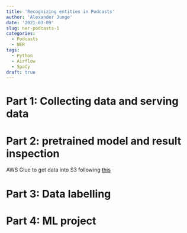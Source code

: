 ```yaml
---
title: 'Recognizing entities in Podcasts'
author: 'Alexander Junge'
date: '2021-03-09'
slug: ner-podcasts-1
categories:
  - Podcasts
  - NER
tags:
  - Python
  - Airflow
  - SpaCy
draft: true
---
```


# Part 1: Collecting data and serving data


# Part 2: pretrained model and result inspection

AWS Glue to get data into S3 following [this](https://dev.to/amree/exporting-data-from-rds-to-s3-using-aws-glue-mai)

# Part 3: Data labelling


# Part 4: ML project



